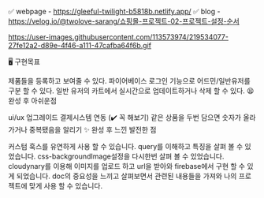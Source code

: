 ✅ webpage - https://gleeful-twilight-b5818b.netlify.app/
✅ blog - https://velog.io/@twolove-sarang/쇼핑몰-프로젝트-02-프로젝트-설정-순서

https://user-images.githubusercontent.com/113573974/219534077-27fe12a2-d89e-4f46-a111-47cafba64f6b.gif

🖥 구현목표

제품들을 등록하고 보여줄 수 있다.
파이어베이스 로그인 기능으로 어드민/일반유저를 구분 할 수 있다.
일반 유저의 카트에서 실시간으로 업데이트하거나 삭제 할 수 있다.
😫 완성 후 아쉬운점

ui/ux 업그레이드
결제시스템 연동 (✔️ 꼭 해보기)
같은 상품을 두번 담으면 숫자가 올라가거나 중복됐음을 알리기
✨ 완성 후 느낀 발전한 점

커스텀 훅스를 유연하게 사용 할 수 있습니다.
query를 이해하고 특징을 살펴 볼 수 있었습니다.
css-backgroundImage설정을 다시한번 살펴 볼 수 있었습니다.
cloudynary를 이용해 이미지를 업로드 하고 url을 받아와 firebase에서 구현 할 수 있게 되었습니다.
doc의 중요성을 느끼고 살펴보면서 관련된 내용들을 가져와 나의 프로젝트에 맞게 사용 할 수 있습니다.
